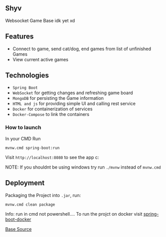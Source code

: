 Shyv
---
Websocket Game Base idk yet xd

## Features
* Connect to game, send cat/dog, end games from list of unfinished Games
* View current active games

Technologies
------------
- `Spring Boot`
- `WebSocket`  for getting changes and refreshing game board
- `MongoDB` for persisting the Game information
- `HTML and js` for providing simple UI and calling rest service
- `Docker` for containerization of services
- `Docker-Compose`  to link the containers

### How to launch
In your CMD Run
```Shell
mvnw.cmd spring-boot:run
```
Visit `http://localhost:8080` to see the app c:

NOTE: If you shouldnt be using windows try run `./mvnw` instead of `mvnw.cmd`

## Deployment
Packaging the Project into `.jar`, run:
```Shell
mvnw.cmd clean package
```
Info: run in cmd not powershell....
To run the projct on docker visit [spring-boot-docker](https://spring.io/guides/topicals/spring-boot-docker)

[Base Source](https://ehsanasadev.github.io/Create_interactive_game_with_Spring_Boot_and_WebSocket/)
